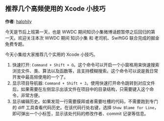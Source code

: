 推荐几个高频使用的 Xcode 小技巧
--------
**作者**: [halohily](https://weibo.com/halohily)

今天是节后上班第一天，也是 WWDC 期间知识小集微博话题暂停之后回归的第一天。欢迎关注本次 WWDC 期间 知识小集 和 老司机、SwiftGG 联合完成的掘金免费专题。

今天小集给大家推荐几个实用的 Xcode 小技巧。
1. 快速打开: `Command + Shift + O`。这个命令可以开启一个小窗格用来快速搜索浏览文件、类、算法以及函数等，且支持模糊搜索。这个命令可以说是我日常开发中最高频使用的一个了。
2. 显示项目导航器: `Command + Shift + J`。使用快速打开命令跳转到对应文件后，如果需要在左侧显示出该文件在项目中的目录结构，只需要键入这个命令，非常方便。
3. 显示编辑历史。如果发现一行需要膜拜或者需要吐槽的代码，不需要跑到专门的 diff 工具查看代码历史。在该代码行处右键，选择  `Show Blame for Line`，即可弹出一个小标签，显示该处代码的修改作者、commit 记录等信息。

